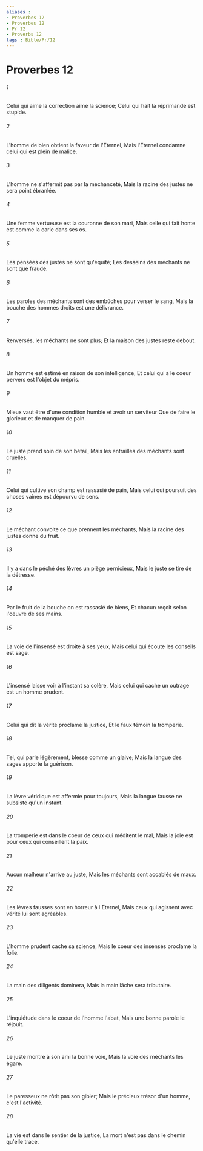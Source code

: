 ```yaml
---
aliases : 
- Proverbes 12
- Proverbes 12
- Pr 12
- Proverbs 12
tags : Bible/Pr/12
---
```


# Proverbes 12

###### 1
Celui qui aime la correction aime la science; Celui qui hait la réprimande est stupide.
###### 2
L'homme de bien obtient la faveur de l'Eternel, Mais l'Eternel condamne celui qui est plein de malice.
###### 3
L'homme ne s'affermit pas par la méchanceté, Mais la racine des justes ne sera point ébranlée.
###### 4
Une femme vertueuse est la couronne de son mari, Mais celle qui fait honte est comme la carie dans ses os.
###### 5
Les pensées des justes ne sont qu'équité; Les desseins des méchants ne sont que fraude.
###### 6
Les paroles des méchants sont des embûches pour verser le sang, Mais la bouche des hommes droits est une délivrance.
###### 7
Renversés, les méchants ne sont plus; Et la maison des justes reste debout.
###### 8
Un homme est estimé en raison de son intelligence, Et celui qui a le coeur pervers est l'objet du mépris.
###### 9
Mieux vaut être d'une condition humble et avoir un serviteur Que de faire le glorieux et de manquer de pain.
###### 10
Le juste prend soin de son bétail, Mais les entrailles des méchants sont cruelles.
###### 11
Celui qui cultive son champ est rassasié de pain, Mais celui qui poursuit des choses vaines est dépourvu de sens.
###### 12
Le méchant convoite ce que prennent les méchants, Mais la racine des justes donne du fruit.
###### 13
Il y a dans le péché des lèvres un piège pernicieux, Mais le juste se tire de la détresse.
###### 14
Par le fruit de la bouche on est rassasié de biens, Et chacun reçoit selon l'oeuvre de ses mains.
###### 15
La voie de l'insensé est droite à ses yeux, Mais celui qui écoute les conseils est sage.
###### 16
L'insensé laisse voir à l'instant sa colère, Mais celui qui cache un outrage est un homme prudent.
###### 17
Celui qui dit la vérité proclame la justice, Et le faux témoin la tromperie.
###### 18
Tel, qui parle légèrement, blesse comme un glaive; Mais la langue des sages apporte la guérison.
###### 19
La lèvre véridique est affermie pour toujours, Mais la langue fausse ne subsiste qu'un instant.
###### 20
La tromperie est dans le coeur de ceux qui méditent le mal, Mais la joie est pour ceux qui conseillent la paix.
###### 21
Aucun malheur n'arrive au juste, Mais les méchants sont accablés de maux.
###### 22
Les lèvres fausses sont en horreur à l'Eternel, Mais ceux qui agissent avec vérité lui sont agréables.
###### 23
L'homme prudent cache sa science, Mais le coeur des insensés proclame la folie.
###### 24
La main des diligents dominera, Mais la main lâche sera tributaire.
###### 25
L'inquiétude dans le coeur de l'homme l'abat, Mais une bonne parole le réjouit.
###### 26
Le juste montre à son ami la bonne voie, Mais la voie des méchants les égare.
###### 27
Le paresseux ne rôtit pas son gibier; Mais le précieux trésor d'un homme, c'est l'activité.
###### 28
La vie est dans le sentier de la justice, La mort n'est pas dans le chemin qu'elle trace.
